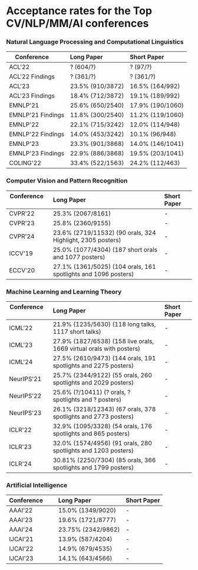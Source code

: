 Acceptance rates for the Top CV/NLP/MM/AI conferences
===== 

### Natural Language Processing and Computational Linguistics

| Conference        | Long Paper           | Short Paper  |
| ------------- | :------------- | :----- |
|ACL'22 | ? (604/?) | ? (97/?) |
|ACL'22 Findings | ? (361/?) | ? (361/?) |
|ACL'23 | 23.5% (910/3872) | 16.5% (164/992) |
|ACL'23 Findings | 18.4% (712/3872) | 19.1% (189/992) |
|EMNLP'21 | 25.6% (650/2540)| 17.9% (190/1060)|
|EMNLP'21 Findings | 11.8% (300/2540) | 11.2% (119/1060)|
|EMNLP'22 | 22.1% (715/3242)| 12.0% (114/948)|
|EMNLP'22 Findings | 14.0% (453/3242) | 10.1% (96/948)|
|EMNLP'23 | 23.3% (901/3868) | 14.0% (146/1041)|
|EMNLP'23 Findings | 22.9% (886/3868) | 19.5% (203/1041)|
|COLING'22| 33.4% (522/1563) | 24.2% (112/463) |  

### Computer Vision and Pattern Recognition

| Conference        | Long Paper           | Short Paper  |
| ------------- |:-------------|:-----|
|CVPR'22 | 25.3% (2067/8161) | - |
|CVPR'23 | 25.8% (2360/9155) | - |
|CVPR'24 | 23.6% (2719/11532) (90 orals, 324 Highlight, 2305 posters) | - |
|ICCV'19 | 25.0% (1077/4304) (187 short orals and 1077 posters)| - |
|ECCV'20 | 27.1% (1361/5025) (104 orals, 161 spotlights and 1096 posters) | - |


### Machine Learning and Learning Theory

| Conference        | Long Paper           | Short Paper  |
| ------------- |:-------------|:-----|
|ICML'22 | 21.9% (1235/5630) (118 long talks, 1117 short talks) | - |
|ICML'23 | 27.9% (1827/6538) (158 live orals, 1669 virtual orals with posters) | - |
|ICML'24 | 27.5% (2610/9473) (144 orals, 191 spotlights and 2275 posters) | - |
|NeurIPS'21| 25.7% (2344/9122) (55 orals, 260 spotlights and 2029 posters) | - |
|NeurIPS'22| 25.6% (?/10411) (? orals, ? spotlights and ? posters) | - |
|NeurIPS'23| 26.1% (3218/12343) (67 orals, 378 spotlights and 2773 posters) | - |
|ICLR'22| 32.9% (1095/3328) (54 orals, 176 spotlights and 865 posters) | - |
|ICLR'23| 32.0% (1574/4956) (91 orals, 280 spotlights and 1203 posters) | - |
|ICLR'24| 30.81% (2250/7304) (85 orals, 366 spotlights and 1799 posters) | - |

### Artificial Intelligence

| Conference        | Long Paper           | Short Paper  |
| ------------- |:-------------|:-----|
|AAAI'22 | 15.0% (1349/9020) | - |
|AAAI'23 | 19.6% (1721/8777) | - |
|AAAI'24 | 23.75% (2342/9862) | - |
|IJCAI'21 | 13.9% (587/4204) | - |
|IJCAI'22 | 14.9% (679/4535) | - |
|IJCAI'23 | 14.1% (643/4566) | - |

